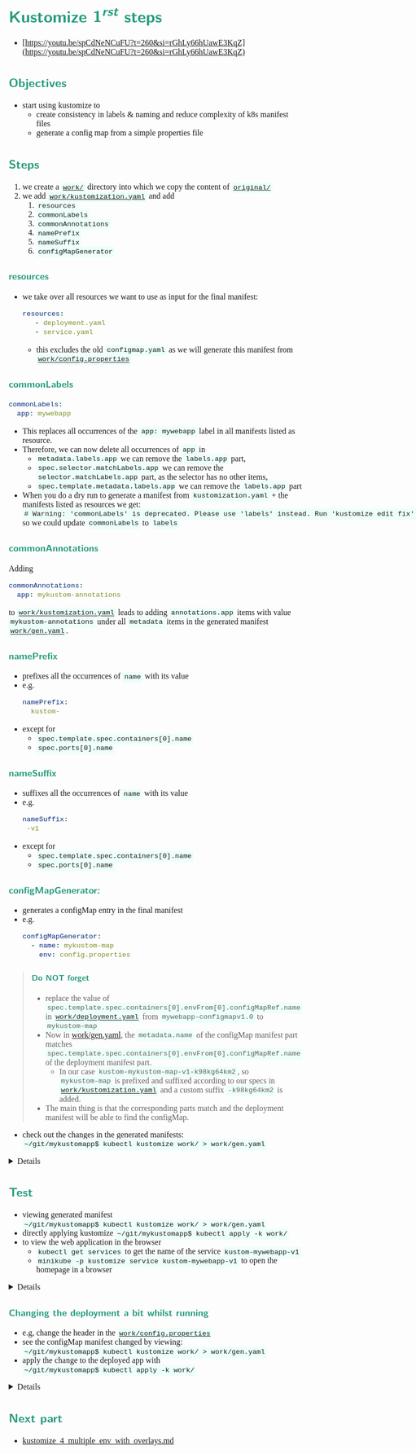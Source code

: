<style>
body {
  font-family: "Gentium Basic", Cardo , "Linux Libertine o", "Palatino Linotype", Cambria, serif;
  font-size: 100% !important;
  padding-right: 12%;
}
code {
  padding: 0.25em;
	
  white-space: pre;
  font-family: "Tlwg mono", Consolas, "Liberation Mono", Menlo, Courier, monospace;
	
  background-color: #ECFFFA;
  //border: 1px solid #ccc;
  //border-radius: 3px;
}

kbd {
  display: inline-block;
  padding: 3px 5px;
  font-family: "Tlwg mono", Consolas, "Liberation Mono", Menlo, Courier, monospace;
  line-height: 10px;
  color: #555;
  vertical-align: middle;
  background-color: #ECFFFA;
  border: solid 1px #ccc;
  border-bottom-color: #bbb;
  border-radius: 3px;
  box-shadow: inset 0 -1px 0 #bbb;
}

h1,h2,h3,h4,h5 {
  color: #269B7D; 
  font-family: "fira sans", "Latin Modern Sans", Calibri, "Trebuchet MS", sans-serif;
}

</style>

# Kustomize $1^{rst}$ steps
- [https://youtu.be/spCdNeNCuFU?t=260&si=rGhLy66hUawE3KqZ](https://youtu.be/spCdNeNCuFU?t=260&si=rGhLy66hUawE3KqZ)

## Objectives
- start using kustomize to
   - create consistency in labels & naming and reduce complexity of k8s manifest files
   - generate a config map from a simple properties file

## Steps
1. we create a [`work/`](../work) directory into which we copy the content of [`original/`](../original)
2. we add [`work/kustomization.yaml`](../work/kustomization.yaml) and add
   1. `resources`
   2. `commonLabels`
   3. `commonAnnotations`
   4. `namePrefix`
   5. `nameSuffix`
   6. `configMapGenerator`

### resources
- we take over all resources we want to use as input for the final manifest:
  ```yaml
  resources:
     - deployment.yaml
     - service.yaml
  ```
  - this excludes the old `configmap.yaml` as we will generate this manifest from 
    [`work/config.properties`](work/config.properties)

### commonLabels
```yaml
commonLabels:
  app: mywebapp
```
- This replaces all occurrences of the `app: mywebapp` label in all manifests listed as resource.
- Therefore, we can now delete all occurrences of `app` in
  - `metadata.labels.app` we can remove the `labels.app` part,
  - `spec.selector.matchLabels.app` we can remove the `selector.matchLabels.app` part, as the selector has no other 
    items,
  - `spec.template.metadata.labels.app` we can remove the `labels.app` part
- When you do a dry run to generate a manifest from `kustomization.yaml` + the manifests listed as resources we get:
  `# Warning: 'commonLabels' is deprecated. Please use 'labels' instead. Run 'kustomize edit fix' to update your Kustomization automatically.`
  so we could update `commonLabels` to `labels`

### commonAnnotations
Adding

```yaml
commonAnnotations:
  app: mykustom-annotations
```

to [`work/kustomization.yaml`](../work/kustomization.yaml) leads to adding `annotations.app` items with value 
`mykustom-annotations` under all `metadata` items in the generated manifest [`work/gen.yaml`](../work/gen.yaml).


### namePrefix
- prefixes all the occurrences of `name` with its value
- e.g.
  ```yaml
  namePrefix:
    kustom-
  ```
- except for 
  - `spec.template.spec.containers[0].name`
  - `spec.ports[0].name`

### nameSuffix
- suffixes all the occurrences of `name` with its value
- e.g.
   ```yaml
   nameSuffix:
    -v1
   ```
- except for
    - `spec.template.spec.containers[0].name`
    - `spec.ports[0].name`

### configMapGenerator:
- generates a configMap entry in the final manifest
- e.g.
  ```yaml
  configMapGenerator:
    - name: mykustom-map
      env: config.properties
  ```
> #### Do NOT forget 
> - replace the value of `spec.template.spec.containers[0].envFrom[0].configMapRef.name` in 
>   [`work/deployment.yaml`](../work/deployment.yaml) from `mywebapp-configmapv1.0` to `mykustom-map`
> - Now in [work/gen.yaml](../work/gen.yaml), the `metadata.name` of the configMap manifest part matches 
>   `spec.template.spec.containers[0].envFrom[0].configMapRef.name` of the deployment manifest part.
>   - In our case `kustom-mykustom-map-v1-k98kg64km2`, so `mykustom-map` is prefixed and suffixed according to our specs
>     in [`work/kustomization.yaml`](../work/kustomization.yaml) and a custom suffix `-k98kg64km2` is added.
> - The main thing is that the corresponding parts match and the deployment manifest will be able to find the configMap.

- check out the changes in the generated manifests: `~/git/mykustomapp$ kubectl kustomize work/ > work/gen.yaml`

<details>

- this all results in [`work/gen.yaml`](../work/gen.yaml) having these relevant fragments:

  ```yaml
  apiVersion: v1
  data:
    BG_COLOR: '#a6f7aa'
    CUSTOM_HEADER: welcome to the default environment
    FONT_COLOR: '#FFFFFF'
  kind: ConfigMap
  metadata:
    annotations:
      app: mykustom-annotations
    labels:
      app: mywebapp
    name: kustom-mykustom-map-v1-k98kg64km2
  ---
  ```
  ```yaml
  apiVersion: apps/v1
  kind: Deployment
  ...
  spec:
    template:
    ...
      spec:
        containers:
        - envFrom:
          - configMapRef:
              name: kustom-mykustom-map-v1-k98kg64km2
  ...
  
  ```

</details>


## Test
- viewing generated manifest `~/git/mykustomapp$ kubectl kustomize work/ > work/gen.yaml`
- directly applying kustomize `~/git/mykustomapp$ kubectl apply -k work/`
- to view the web application in the browser 
  - `kubectl get services` to get the name of the service `kustom-mywebapp-v1`
  - `minikube -p kustomize service kustom-mywebapp-v1` to open the homepage in a browser

<details>

```bash
(base) willem@mint-22:~/git/mykustomapp$ kubectl get services
NAME                 TYPE           CLUSTER-IP      EXTERNAL-IP   PORT(S)        AGE
kubernetes           ClusterIP      10.96.0.1       <none>        443/TCP        21h
kustom-mywebapp-v1   LoadBalancer   10.98.186.162   <pending>     80:31683/TCP   43s
(base) willem@mint-22:~/git/mykustomapp$ minikube -p kustomize service kustom-mywebapp-v1
|-----------|--------------------|-------------|---------------------------|
| NAMESPACE |        NAME        | TARGET PORT |            URL            |
|-----------|--------------------|-------------|---------------------------|
| default   | kustom-mywebapp-v1 | flask/80    | http://192.168.67.2:31683 |
|-----------|--------------------|-------------|---------------------------|
🎉  Opening service default/kustom-mywebapp-v1 in default browser...
(base) willem@mint-22:~/git/mykustomapp$ Gtk-Message: 12:00:39.387: Failed to load module "xapp-gtk3-module"
[0605/120039.453193:WARNING:chrome/app/chrome_main_linux.cc:82] Read channel stable from /app/extra/CHROME_VERSION_EXTRA
[0605/120039.559058:WARNING:chrome/app/chrome_main_linux.cc:82] Read channel stable from /app/extra/CHROME_VERSION_EXTRA
Opening in existing browser session.
```

</details>


### Changing the deployment a bit whilst running
- e.g, change the header in the [`work/config.properties`](../work/config.properties)
- see the configMap manifest changed by viewing: `~/git/mykustomapp$ kubectl kustomize work/ > work/gen.yaml`
- apply the change to the deployed app with `~/git/mykustomapp$ kubectl apply -k work/`

<details>

```bash
willem@mint-22:~/git/mykustomapp$ kubectl apply -k work/
# Warning: 'commonLabels' is deprecated. Please use 'labels' instead. Run 'kustomize edit fix' to update your Kustomization automatically.
configmap/kustom-mykustom-map-v1-bht92hd6gm created
service/kustom-mywebapp-v1 unchanged
deployment.apps/kustom-mywebapp-v1 configured
willem@mint-22:~/git/mykustomapp$ 
```
- refresh the homepage in the browser:
![](images/homepage_02.png)

</details>

## Next part
- [kustomize_4_multiple_env_with_overlays.md](kustomize_4_multiple_env_with_overlays.md)